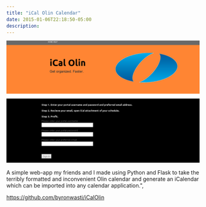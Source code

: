 ```yaml
---
title: "iCal Olin Calendar"
date: 2015-01-06T22:18:50-05:00
description: 
---
```


![cal](/images/ical_olin_calendar/ical_olin_cal.png)

A simple web-app my friends and I made using Python and Flask to take the terribly formatted and inconvenient Olin calendar and generate an iCalendar which can be imported into any calendar application.",

https://github.com/byronwasti/iCalOlin
